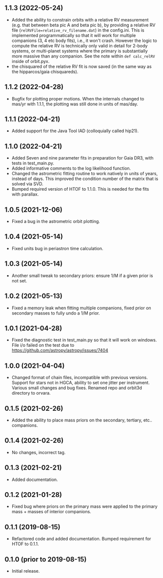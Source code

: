 1.1.3 (2022-05-24)
------------------
- Added the ability to constrain orbits with a relative RV measurement (e.g. that between beta pic A and beta
pic b), by providing a relative RV file (`relRVFile=relative_rv_filename.dat`) in the config.ini. This is implemented
programmatically so that it will work for multiple companions (3, 4 etc body fits), i.e., it won't crash.
However the logic to compute the relative RV is technically only valid in detail for 2-body systems, or multi-planet
systems where the primary is substantially more massive than any companion. See the note within `def calc_relRV` inside
of orbit.pyx.
- the chisquared of the relative RV fit is now saved (in the same way as the hipparcos/gaia chisquareds).

1.1.2 (2022-04-28)
------------------
- Bugfix for plotting proper motions. When the internals changed to mas/yr with 1.1.1, the plotting 
was still done in units of mas/day.

1.1.1 (2022-04-21)
------------------
- Added support for the Java Tool IAD (colloquially called hip21).

1.1.0 (2022-04-21)
------------------
- Added Seven and nine parameter fits in preparation for Gaia DR3, with tests in test_main.py.
- Added informative comments to the log likelihood function.
- Changed the astrometric fitting routine to work natively in units of years, instead of days. This
improved the condition number of the matrix that is solved via SVD.
- Bumped required version of HTOF to 1.1.0. This is needed for the fits with parallax.

1.0.5 (2021-12-06)
------------------
- Fixed a bug in the astrometric orbit plotting.

1.0.4 (2021-05-14)
------------------
- Fixed units bug in periastron time calculation.

1.0.3 (2021-05-14)
------------------
- Another small tweak to secondary priors: ensure 1/M if a given prior is not set.

1.0.2 (2021-05-13)
------------------
- Fixed a memory leak when fitting multiple companions, fixed prior on secondary masses to fully undo a 1/M prior.

1.0.1 (2021-04-28)
------------------
- Fixed the diagnostic test in test_main.py so that it will work on windows. File i/o failed on the
test due to https://github.com/astropy/astropy/issues/7404 

1.0.0 (2021-04-04)
------------------
- Changed format of chain files, incompatible with previous versions.  Support for stars not in HGCA, ability to set one jitter per instrument.  Various small changes and bug fixes.  Renamed repo and orbit3d directory to orvara.

0.1.5 (2021-02-26)
------------------
- Added the ability to place mass priors on the secondary, tertiary, etc.. companions.

0.1.4 (2021-02-26)
------------------
- No changes, incorrect tag.

0.1.3 (2021-02-21)
------------------
- Added documentation.

0.1.2 (2021-01-28)
------------------
- Fixed bug where priors on the primary mass were applied to the primary mass + masses of interior companions.

0.1.1 (2019-08-15)
------------------
- Refactored code and added documentation. Bumped requirement
for HTOF to 0.1.1.

0.1.0 (prior to 2019-08-15)
---------------------------
- Initial release.
